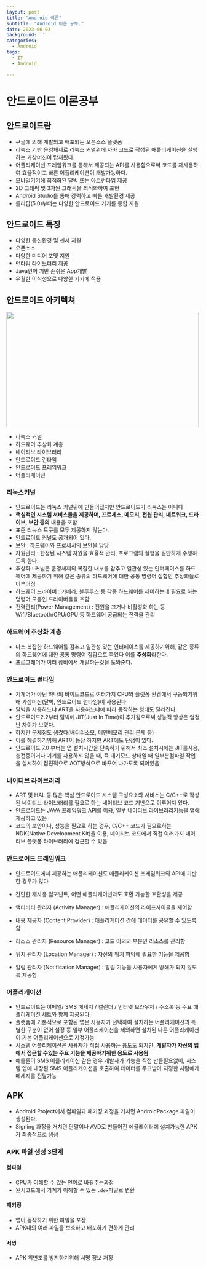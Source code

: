 ```yaml
---
layout: post
title: "Android 이론"
subtitle: "Android 이론 공부."
date: 2023-06-03
background: ''
categories:
  - Android
tags:
  - IT
  - Android

---
```


# 안드로이드 이론공부

## 안드로이드란

- 구글에 의해 개발되고 배포되는 오픈소스 플랫폼
- 리눅스 기반 운영체제로 리눅스 커널위에 자바 코드로 작성된 애플리케이션을 실행하는 가상머신이 탑재됬다.
- 어플리케이션 프레임워크를 통해서 제공되는 API를 사용함으로써 코드를 재사용하여 효율적이고 빠른 어플리케이션이 개발가능하다.
- 모바일기기에 최적화된 달빅 또는 아트런타임 제공
- 2D 그래픽 및 3차원 그래픽을 최적화하여 표현
- Android Studio를 통해 강력하고 빠른 개발환경 제공
- 롤리팝(5.0)부터는 다양한 안드로이드 기기를 통합 지원

## 안드로이드 특징

- 다양한 통신환경 및 센서 지원
- 오픈소스
- 다양한 미디어 포맷 지원
- 런타임 라이브러리 제공
- Java언어 기반 손쉬운 App개발
- 우월한 이식성으로 다양한 기기에 적용

## 안드로이드 아키텍쳐

<img src="https://github.com/YonggyuCho/YonggyuCho.github.io/assets/127103253/73e9d287-d938-40fb-9676-4682f9f51b4e" width="500" height="300">

- 리눅스 커널
- 하드웨어 추상화 계층
- 네이티브 라이브러리
- 안드로이드 런타임
- 안드로이드 프레임워크
- 어플리케이션

### 리눅스커널

- 안드로이드는 리눅스 커널위에 만들어졌지만 안드로이드가 리눅스는 아니다
- **핵심적인 시스템 서비스들을 제공하며, 프로세스, 메모리, 전원 관리, 네트워크, 드라이브, 보안 등의** 내용을 포함
- 표준 리눅스 도구를 모두 제공하지 않는다.
- 안드로이드 커널도 공개되어 있다.
- 보안 : 하드웨어와 프로세서의 보안을 담당
- 자원관리 : 한정된 시스템 자원을 효율적 관리, 프로그램의 실행을 원만하게 수행하도록 한다.
- 추상화 : 커널은 운영체제의 복잡한 내부를 감추고 일관성 있는 인터페이스를 하드웨어에 제공하기 위해 같은 종류의 하드웨어에 대한 공통 명령어 집합인 추상화들로 이루어짐
- 하드웨어 드라이버 : 카메라, 블루투스 등 각종 하드웨어를 제어하는데 필요로 하는 명령어 모음인 드라이버들을 포함
- 전력관리(Power Management) : 전원을 끄거나 비활성화 하는 등 Wifi/Bluetooth/CPU/GPU 등 하드웨어 공급되는 전력을 관리


### 하드웨어 추상화 계층

- 다소 복잡한 하드웨어를 감추고 일관성 있는 인터페이스를 제공하기위해, 같은 종류의 하드웨어에 대한 공통 명령어 집합으로 묶었다 이를 **추상화**라한다.
- 프로그래머가 여러 장비에서 개발하는것을 도와준다.

### 안드로이드 런타임

- 기계어가 아닌 하나의 바이트코드로 여러가지 CPU와 플랫폼 환경에서 구동되기위해 가상머신(달빅, 안드로이드 런타임)이 사용된다
- 달빅을 사용하느냐 ART을 사용하느냐에 따라 동작하는 형태도 달라진다.
- 안드로이드2.2부터 달빅에 JIT(Just In Time)이 추가됨으로써 성능적 향상은 엄청난 차이가 보였다.
- 하지만 문제점도 생겼다(배터리소모, 메인메모리 관리 문제 등)
- 이를 해결하기위해 ART이 등장 하지만 ART에도 단점이 있다.
- 안드로이드 7.0 부터는 앱 설치시간을 단축하기 위해서 최초 설치시에는 JIT를사용, 충전중이거나 기기를 사용하지 않을 때, 즉 대기모드 상태일 때 일부분컴파일 작업을 실시하여 점진적으로 AOT방식으로 바꾸어 나가도록 되어있음

### 네이티브 라이브러리

- ART 및 HAL 등 많은 핵심 안드로이드 시스템 구성요소와 서비스는  C/C++로 작성된 네이티브 라이브러리를 필요로 하는 네이티브 코드 기반으로 이루어져 있다.
- 안드로이드는 JAVA 프레임워크 API를 이용, 일부 네이티브 라이브러리기능을 앱에 제공하고 있음
- 코드의 보안이나, 성능을 필요로 하는 경우, C/C++ 코드가 필요로하는 NDK(Native Development Kit)을 이용, 네이티브 코드에서 직접 여러가지 네이티브 플랫폼 라이브러리에 접근할 수 있음

### 안드로이드 프레임워크
- 안드로이드에서 제공하는 애플리케이션도 애플리케이션 프레임워크의 API에 기반한 경우가 많다
- 간단한 재사용 컴포넌트, 어떤 애플리케이션과도 호환 가능한 호환성을 제공

- 액티비티 관리자 (Activity Manager) : 애플리케이션의 라이프사이클을 제어함
- 내용 제공자 (Content Provider) : 애플리케이션 간에 데이터를 공유할 수 있도록 함
- 리소스 관리자 (Resource Manager) : 코드 이외의 부분인 리소스를 관리함
- 위치 관리자 (Location Manager) : 자신의 위치 파악에 필요한 기능을 제공함
- 알림 관리자 (Notification Manager) : 알림 기능을 사용자에게 방해가 되지 않도록 제공함

### 어플리케이션
- 안드로이드는 이메일/ SMS 메세지 / 캘린더 / 인터넷 브라우저 / 주소록 등 주요 애플리케이션 세트와 함께 제공된다.
- 플랫폼에 기본적으로 포함된 앱은 사용자가 선택하여 설치하는 어플리케이션과 특별한 구분이 없어 설정 등 일부 어플리케이션을 제외하면 설치된 다른 어플리케이션이 기본 어플리케이션으로 지정가능
- 시스템 어플리케이션은 사용자가 직접 사용하는 용도도 되지만, **개발자가 자신의 앱에서 접근할 수있는 주요 기능을 제공하기위한 용도로 사용됨**
- 예를들어 SMS 어플리케이션 같은 경우 개발자가 기능을 직접 만들필요없이, 시스템 앱에 내장된 SMS 어플리케이션을 호출하여 데이터를 주고받아 지정한 사람에게 메세지를 전달가능

## APK

- Android Project에서 컴파일과 패키징 과정을 거치면 AndroidPackage 파일이 생성된다.
- Signing 과정을 거치면 단말이나 AVD로 만들어진 에뮬레이터에 설치가능한 APK가 최종적으로 생성

### APK 파일 생성 3단계

#### 컴파일
- CPU가 이해할 수 있는 언어로 바꿔주는과정
- 원시코드에서 기계가 이해할 수 있는 `.dex`파일로 변환
#### 패키징
- 앱이 동작하기 위한 파일을 포장
- APK내의 여러 파일을 보호하고 배포하기 편하게 관리
#### 서명
-  APK 위변조를 방지하기위해 서명 정보 저장








